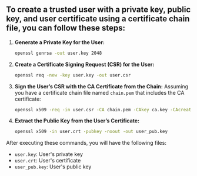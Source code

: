 ## To create a trusted user with a private key, public key, and user certificate using a certificate chain file, you can follow these steps:

1. **Generate a Private Key for the User:**
   ```bash
   openssl genrsa -out user.key 2048
   ```

2. **Create a Certificate Signing Request (CSR) for the User:**
   ```bash
   openssl req -new -key user.key -out user.csr
   ```

3. **Sign the User’s CSR with the CA Certificate from the Chain:**
   Assuming you have a certificate chain file named `chain.pem` that includes the CA certificate:
   ```bash
   openssl x509 -req -in user.csr -CA chain.pem -CAkey ca.key -CAcreateserial -out user.crt -days 500 -sha256
   ```

4. **Extract the Public Key from the User’s Certificate:**
   ```bash
   openssl x509 -in user.crt -pubkey -noout -out user_pub.key
   ```

After executing these commands, you will have the following files:
- `user.key`: User's private key
- `user.crt`: User's certificate
- `user_pub.key`: User's public key

